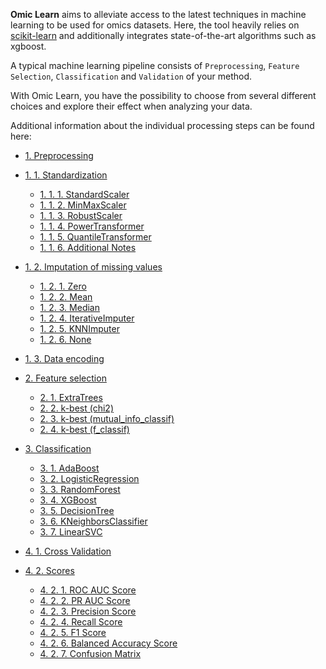 **Omic Learn** aims to alleviate access to the latest techniques in machine learning to be used for omics datasets. Here, the tool heavily relies on [scikit-learn](https://scikit-learn.org/stable/) and additionally integrates state-of-the-art algorithms such as xgboost.

A typical machine learning pipeline consists of `Preprocessing`, `Feature Selection`, `Classification` and `Validation` of your method. 

With Omic Learn, you have the possibility to choose from several different choices and explore their effect when analyzing your data. 

Additional information about the individual processing steps can be found here:

- [1. Preprocessing](https://github.com/OmicEra/OmicLearn/wiki/METHODS-%7C-1.-Preprocessing#1-preprocessing)
- [1. 1. Standardization](https://github.com/OmicEra/OmicLearn/wiki/METHODS-%7C-1.-Preprocessing#1-1-standardization)
  * [1. 1. 1. StandardScaler](https://github.com/OmicEra/OmicLearn/wiki/METHODS-%7C-1.-Preprocessing#1-1-1-standardscaler)
  * [1. 1. 2. MinMaxScaler](https://github.com/OmicEra/OmicLearn/wiki/METHODS-%7C-1.-Preprocessing#1-1-2-minmaxscaler)
  * [1. 1. 3. RobustScaler](https://github.com/OmicEra/OmicLearn/wiki/METHODS-%7C-1.-Preprocessing#1-1-3-robustscaler)
  * [1. 1. 4. PowerTransformer](https://github.com/OmicEra/OmicLearn/wiki/METHODS-%7C-1.-Preprocessing#1-1-4-powertransformer)
  * [1. 1. 5. QuantileTransformer](https://github.com/OmicEra/OmicLearn/wiki/METHODS-%7C-1.-Preprocessing#1-1-5-quantiletransformer)
  * [1. 1. 6. Additional Notes](https://github.com/OmicEra/OmicLearn/wiki/METHODS-%7C-1.-Preprocessing#1-1-6-additional-notes)
- [1. 2. Imputation of missing values](https://github.com/OmicEra/OmicLearn/wiki/METHODS-%7C-1.-Preprocessing#1-2-imputation-of-missing-values)
  * [1. 2. 1. Zero](https://github.com/OmicEra/OmicLearn/wiki/METHODS-%7C-1.-Preprocessing#1-2-1-zero)
  * [1. 2. 2. Mean](https://github.com/OmicEra/OmicLearn/wiki/METHODS-%7C-1.-Preprocessing#1-2-2-mean)
  * [1. 2. 3. Median](https://github.com/OmicEra/OmicLearn/wiki/METHODS-%7C-1.-Preprocessing#1-2-3-median)
  * [1. 2. 4. IterativeImputer](https://github.com/OmicEra/OmicLearn/wiki/METHODS-%7C-1.-Preprocessing#1-2-4-iterativeimputer)
  * [1. 2. 5. KNNImputer](https://github.com/OmicEra/OmicLearn/wiki/METHODS-%7C-1.-Preprocessing#1-2-5-knnimputer)
  * [1. 2. 6. None](https://github.com/OmicEra/OmicLearn/wiki/METHODS-%7C-1.-Preprocessing#1-2-6-none)
- [1. 3. Data encoding](https://github.com/OmicEra/OmicLearn/wiki/METHODS-%7C-1.-Preprocessing#1-3-data-encoding)

- [2. Feature selection](https://github.com/OmicEra/OmicLearn/wiki/METHODS-%7C-2.-Feature-selection#2-feature-selection)
   * [2. 1. ExtraTrees](https://github.com/OmicEra/OmicLearn/wiki/METHODS-%7C-2.-Feature-selection#2-1-ExtraTrees)
   * [2. 2. k-best (chi2)](https://github.com/OmicEra/OmicLearn/wiki/METHODS-%7C-2.-Feature-selection#2-2-k-best-chi2)
   * [2. 3. k-best (mutual_info_classif)](https://github.com/OmicEra/OmicLearn/wiki/METHODS-%7C-2.-Feature-selection#2-3-k-best-mutual_info_classif)
   * [2. 4. k-best (f_classif)](https://github.com/OmicEra/OmicLearn/wiki/METHODS-%7C-2.-Feature-selection#2-4-k-best-f_classif)

- [3. Classification](https://github.com/OmicEra/OmicLearn/wiki/METHODS-%7C-3.-Classification#3-classification)
  * [3. 1. AdaBoost](https://github.com/OmicEra/OmicLearn/wiki/METHODS-%7C-3.-Classification#3-1-adaboost)
  * [3. 2. LogisticRegression](https://github.com/OmicEra/OmicLearn/wiki/METHODS-%7C-3.-Classification#3-2-logisticregression)
  * [3. 3. RandomForest](https://github.com/OmicEra/OmicLearn/wiki/METHODS-%7C-3.-Classification#3-3-randomforest)
  * [3. 4. XGBoost](https://github.com/OmicEra/OmicLearn/wiki/METHODS-%7C-3.-Classification#3-4-xgboost)
  * [3. 5. DecisionTree](https://github.com/OmicEra/OmicLearn/wiki/METHODS-%7C-3.-Classification#3-5-decisiontree)
  * [3. 6. KNeighborsClassifier](https://github.com/OmicEra/OmicLearn/wiki/METHODS-%7C-3.-Classification#3-6-kneighborsclassifier)
  * [3. 7. LinearSVC](https://github.com/OmicEra/OmicLearn/wiki/METHODS-%7C-3.-Classification#3-7-linearsvc)


- [4. 1. Cross Validation](https://github.com/OmicEra/OmicLearn/wiki/METHODS-%7C-4.-Validation#4-1-cross-validation)
- [4. 2. Scores](https://github.com/OmicEra/OmicLearn/wiki/METHODS-%7C-4.-Validation#4-2-scores)
  * [4. 2. 1. ROC AUC Score](https://github.com/OmicEra/OmicLearn/wiki/METHODS-%7C-4.-Validation#4-2-1-roc-auc-score)
  * [4. 2. 2. PR AUC Score](https://github.com/OmicEra/OmicLearn/wiki/METHODS-%7C-4.-Validation#4-2-2-pr-auc-score)
  * [4. 2. 3. Precision Score](https://github.com/OmicEra/OmicLearn/wiki/METHODS-%7C-4.-Validation#4-2-3-precision-score)
  * [4. 2. 4. Recall Score](https://github.com/OmicEra/OmicLearn/wiki/METHODS-%7C-4.-Validation#4-2-4-recall-score)
  * [4. 2. 5. F1 Score](https://github.com/OmicEra/OmicLearn/wiki/METHODS-%7C-4.-Validation#4-2-5-f1-score)
  * [4. 2. 6. Balanced Accuracy Score](https://github.com/OmicEra/OmicLearn/wiki/METHODS-%7C-4.-Validation#4-2-6-balanced-accuracy-score)
  * [4. 2. 7. Confusion Matrix](https://github.com/OmicEra/OmicLearn/wiki/METHODS-%7C-4.-Validation#4-2-7-confusion-matrix)
  